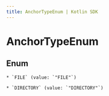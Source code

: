 ```yaml
---
title: AnchorTypeEnum | Kotlin SDK
---
```



# AnchorTypeEnum

## Enum


    * `FILE` (value: `"FILE"`)

    * `DIRECTORY` (value: `"DIRECTORY"`)




